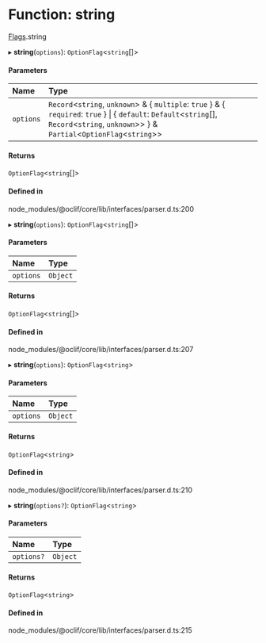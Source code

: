 # Function: string

[Flags](../modules/Flags.md).string

▸ **string**(`options`): `OptionFlag`<`string`[]\>

#### Parameters

| Name | Type |
| :------ | :------ |
| `options` | `Record`<`string`, `unknown`\> & { `multiple`: ``true``  } & { `required`: ``true``  } \| { `default`: `Default`<`string`[], `Record`<`string`, `unknown`\>\>  } & `Partial`<`OptionFlag`<`string`\>\> |

#### Returns

`OptionFlag`<`string`[]\>

#### Defined in

node_modules/@oclif/core/lib/interfaces/parser.d.ts:200

▸ **string**(`options`): `OptionFlag`<`string`[]\>

#### Parameters

| Name | Type |
| :------ | :------ |
| `options` | `Object` |

#### Returns

`OptionFlag`<`string`[]\>

#### Defined in

node_modules/@oclif/core/lib/interfaces/parser.d.ts:207

▸ **string**(`options`): `OptionFlag`<`string`\>

#### Parameters

| Name | Type |
| :------ | :------ |
| `options` | `Object` |

#### Returns

`OptionFlag`<`string`\>

#### Defined in

node_modules/@oclif/core/lib/interfaces/parser.d.ts:210

▸ **string**(`options?`): `OptionFlag`<`string`\>

#### Parameters

| Name | Type |
| :------ | :------ |
| `options?` | `Object` |

#### Returns

`OptionFlag`<`string`\>

#### Defined in

node_modules/@oclif/core/lib/interfaces/parser.d.ts:215
